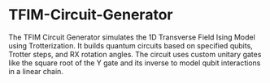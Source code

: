 # TFIM-Circuit-Generator
The TFIM Circuit Generator simulates the 1D Transverse Field Ising Model using Trotterization. It builds quantum circuits based on specified qubits, Trotter steps, and RX rotation angles. The circuit uses custom unitary gates like the square root of the Y gate and its inverse to model qubit interactions in a linear chain.

